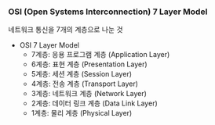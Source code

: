 ### OSI (Open Systems Interconnection) 7 Layer Model
네트워크 통신을 7개의 계층으로 나눈 것

- OSI 7 Layer Model
  - 7계층: 응용 프로그램 계층 (Application Layer)
  - 6계층: 표현 계층 (Presentation Layer)
  - 5계층: 세션 계층 (Session Layer)
  - 4계층: 전송 계층 (Transport Layer)
  - 3계층: 네트워크 계층 (Network Layer)
  - 2계층: 데이터 링크 계층 (Data Link Layer)
  - 1계층: 물리 계층 (Physical Layer)
